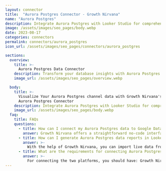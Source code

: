 ```yaml
---
layout: connector
title:  "Aurora Postgres Connector - Growth Nirvana"
name: "Aurora Postgres"
description: Integrate Aurora Postgres with Looker Studio for comprehensive database insights that shape your strategies.
image: /assets/images/seo_pages/body.webp
date: 2023-08-17
categories: connectors
permalink: connectors/aurora_postgres
icon_url: /assets/images/seo_pages/connectors/aurora_postgres

sections:
  overview:
    title: >-
      Aurora Postgres Data Connector
    description: Transform your database insights with Aurora Postgres integration. Seamlessly blend Aurora Postgres' data capabilities with Looker Studio's analytical prowess, unlocking insights that power informed, data-driven decisions.
    image_url: /assets/images/seo_pages/overview.webp

  body:
    title: >-
      Visualize Your Aurora Postgres channel data with Growth Nirvana's
      Aurora Postgres Connector
    description: Integrate Aurora Postgres with Looker Studio for comprehensive database insights that shape your strategies.
    image_url: /assets/images/seo_pages/body.webp
  faq:
    title: FAQs
    questions:
      - title: How can I connect my Aurora Postgres data to Google Data Studio/Looker Studio?
        answer: Growth Nirvana offers a straightforward no-code interface to connect to Aurora Postgres data sources.
      - title: How can I generate Aurora Postgres data reports in Looker Studio?
        answer: >-
          With the help of Growth Nirvana, you can import live data from Aurora Postgres into Looker Studio. These data can be viewed in charts, tables, and dashboards to generate branded reports that can be shared instantly.
      - title: What are the requirements for connecting Aurora Postgres and Looker Studio?
        answer: >-
          For connecting the two platforms, you should have: Growth Nirvana Account and Aurora Postgres Ads Account
---
```

